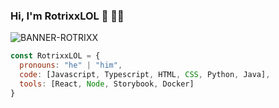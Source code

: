 ### Hi, I'm RotrixxLOL 👋 👨‍💻
![BANNER-ROTRIXX](https://user-images.githubusercontent.com/68074047/111035916-de645480-841c-11eb-9aeb-f12ffd0fec70.png)
```js
const RotrixxLOL = {
  pronouns: "he" | "him",
  code: [Javascript, Typescript, HTML, CSS, Python, Java],
  tools: [React, Node, Storybook, Docker]
}
```








<!--
**RotrixxLOL/RotrixxLOL** is a ✨ _special_ ✨ repository because its `README.md` (this file) appears on your GitHub profile.

Here are some ideas to get you started:

- 🔭 I’m currently working on ...
- 🌱 I’m currently learning ...
- 👯 I’m looking to collaborate on ...
- 🤔 I’m looking for help with ...
- 💬 Ask me about ...
- 📫 How to reach me: ...
- 😄 Pronouns: ...
- ⚡ Fun fact: ...
-->

